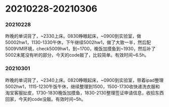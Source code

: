 # 20210228-20210306

### 20210228

昨晚的单词背了，\~2330上床。0830睁眼起床，\~0900到实验室，做50002hw1，1130-1330午休，下午继续5002hw1，做了大致一半，然后配5009VM环境，check5009hw1，到\~1700，晚饭加摸鱼到\~1930，然后补了5002末尾没有听的部分，今天的code敲了，比较简单。有效时间\~6.5h。

### 20210301

昨晚的单词背了，\~2340上床。0820睁眼起床，\~0900到实验室，带着ipad整理5002hw1，1115-1230午饭午休，继续整理到1500，1500-1730收快递洗衣服和淘宝客服扯皮，1730-1830晚饭加摸鱼，1830-2130整理签证申请信息，收拾东西回家，今天的code没敲。有效时间\~5h。
